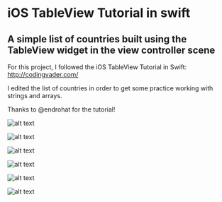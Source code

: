# iOS TableView Tutorial in swift

## A simple list of countries built using the TableView widget in the view controller scene

For this project, I followed the iOS TableView Tutorial in Swift:
http://codingvader.com/ 

I edited the list of countries in order to get some practice working with strings and arrays.

Thanks to @endrohat for the tutorial! 


![alt text](https://user-images.githubusercontent.com/17273470/52533314-5ccc0500-2d32-11e9-8e01-c2f2f8eb5e33.png)

![alt text](https://user-images.githubusercontent.com/17273470/52533316-5ccc0500-2d32-11e9-8d6d-572825384f3f.png)

![alt text](https://user-images.githubusercontent.com/17273470/52533317-5d649b80-2d32-11e9-8536-0298491a2ec7.png)

![alt text](https://user-images.githubusercontent.com/17273470/52533318-5d649b80-2d32-11e9-9dde-ececa16aafb2.png)

![alt text](https://user-images.githubusercontent.com/17273470/52533294-20000e00-2d32-11e9-953f-3972b3a87a19.png)

![alt text](https://user-images.githubusercontent.com/17273470/52533292-1c6c8700-2d32-11e9-8e8f-210dee385b97.png)






